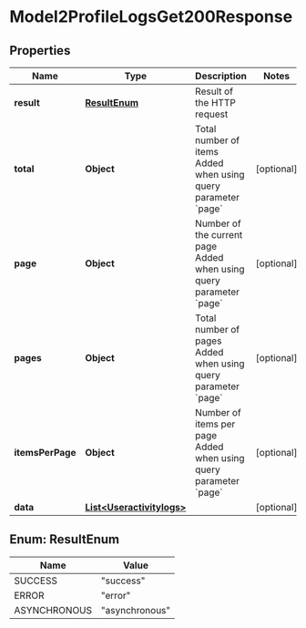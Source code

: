 

# Model2ProfileLogsGet200Response


## Properties

| Name | Type | Description | Notes |
|------------ | ------------- | ------------- | -------------|
|**result** | [**ResultEnum**](#ResultEnum) | Result of the HTTP request |  |
|**total** | **Object** | Total number of items Added when using query parameter &#x60;page&#x60;  |  [optional] |
|**page** | **Object** | Number of the current page Added when using query parameter &#x60;page&#x60;  |  [optional] |
|**pages** | **Object** | Total number of pages Added when using query parameter &#x60;page&#x60;  |  [optional] |
|**itemsPerPage** | **Object** | Number of items per page Added when using query parameter &#x60;page&#x60;  |  [optional] |
|**data** | [**List&lt;Useractivitylogs&gt;**](Useractivitylogs.md) |  |  [optional] |



## Enum: ResultEnum

| Name | Value |
|---- | -----|
| SUCCESS | &quot;success&quot; |
| ERROR | &quot;error&quot; |
| ASYNCHRONOUS | &quot;asynchronous&quot; |



